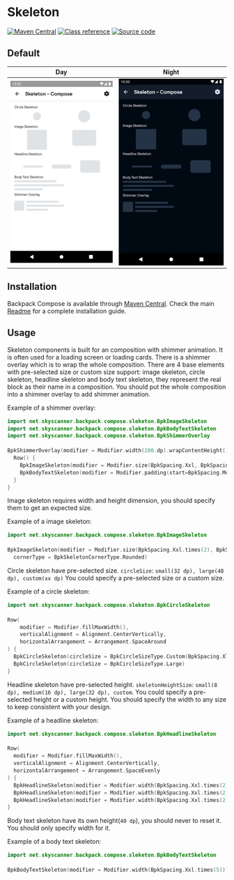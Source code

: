 # Skeleton

[![Maven Central](https://img.shields.io/maven-central/v/net.skyscanner.backpack/backpack-compose)](https://search.maven.org/artifact/net.skyscanner.backpack/backpack-compose)
[![Class reference](https://img.shields.io/badge/Class%20reference-Android-blue)](https://backpack.github.io/android/backpack-compose/net.skyscanner.backpack.compose.skeleton)
[![Source code](https://img.shields.io/badge/Source%20code-GitHub-lightgrey)](https://github.com/Skyscanner/backpack-android/tree/main/backpack-compose/src/main/kotlin/net/skyscanner/backpack/compose/skeleton)

## Default

| Day | Night |
| --- | --- |
| ![Skeleton component](https://raw.githubusercontent.com/Skyscanner/backpack-android/main/docs/compose/Skeleton/screenshots/default.png) |![Skeleton component - dark mode](https://raw.githubusercontent.com/Skyscanner/backpack-android/main/docs/compose/Skeleton/screenshots/default_dm.png) |

## Installation

Backpack Compose is available through [Maven Central](https://search.maven.org/artifact/net.skyscanner.backpack/backpack-compose). Check the main [Readme](https://github.com/skyscanner/backpack-android#installation) for a complete installation guide.

## Usage
Skeleton components is built for an composition with shimmer animation. It is often used for a loading screen or loading cards.
There is a shimmer overlay which is to wrap the whole composition.
There are 4 base elements with pre-selected size or custom size support: image skeleton, circle skeleton, headline skeleton and body text skeleton,
they represent the real block as their name in a composition.
You should put the whole composition into a shimmer overlay to add shimmer animation.

Example of a shimmer overlay:

```Kotlin
import net.skyscanner.backpack.compose.sleketon.BpkImageSkeleton
import net.skyscanner.backpack.compose.sleketon.BpkBodyTextSkeleton
import net.skyscanner.backpack.compose.sleketon.BpkShimmerOverlay

BpkShimmerOverlay(modifier = Modifier.width(200.dp).wrapContentHeight()){
  Row() {
    BpkImageSkeleton(modifier = Modifier.size(BpkSpacing.Xxl, BpkSpacing.Xxl))
    BpkBodyTextSkeleton(modifier = Modifier.padding(start=BpkSpacing.Md).width(152.dp))
  }
}
```

Image skeleton requires width and height dimension, you should specify them to get an expected size.

Example of a image skeleton:

```Kotlin
import net.skyscanner.backpack.compose.sleketon.BpkImageSkeleton

BpkImageSkeleton(modifier = Modifier.size(BpkSpacing.Xxl.times(2), BpkSpacing.Xxl.times(2)),
  cornerType = BpkSkeletonCornerType.Rounded)
```

Circle skeleton have pre-selected size.
`circleSize`: `small(32 dp), large(48 dp), custom(xx dp)`
You could specify a pre-selected size or a custom size.

Example of a circle skeleton:

```Kotlin
import net.skyscanner.backpack.compose.sleketon.BpkCircleSkeleton

Row(
    modifier = Modifier.fillMaxWidth(),
    verticalAlignment = Alignment.CenterVertically,
    horizontalArrangement = Arrangement.SpaceAround
) {
  BpkCircleSkeleton(circleSize = BpkCircleSizeType.Custom(BpkSpacing.Xl))
  BpkCircleSkeleton(circleSize = BpkCircleSizeType.Large)
}
```

Headline skeleton have pre-selected height.
`skeletonHeightSize`: `small(8 dp), medium(16 dp), large(32 dp), custom`.
You could specify a pre-selected height or a custom height.
You should specify the width to any size to keep consistent with your design.

Example of a headline skeleton:

```Kotlin
import net.skyscanner.backpack.compose.sleketon.BpkHeadlineSkeleton

Row(
  modifier = Modifier.fillMaxWidth(),
  verticalAlignment = Alignment.CenterVertically,
  horizontalArrangement = Arrangement.SpaceEvenly
) {
  BpkHeadlineSkeleton(modifier = Modifier.width(BpkSpacing.Xxl.times(2)), BpkSkeletonSizeType.Small)
  BpkHeadlineSkeleton(modifier = Modifier.width(BpkSpacing.Xxl.times(2)), BpkSkeletonSizeType.Medium)
  BpkHeadlineSkeleton(modifier = Modifier.width(BpkSpacing.Xxl.times(2)).height(50.dp), BpkSkeletonSizeType.Custom)
}
```

Body text skeleton have its own height(`40 dp`), you should never to reset it. You should only specify width for it.

Example of a body text skeleton:

```Kotlin
import net.skyscanner.backpack.compose.sleketon.BpkBodyTextSkeleton

BpkBodyTextSkeleton(modifier = Modifier.width(BpkSpacing.Xxl.times(5)))
```
